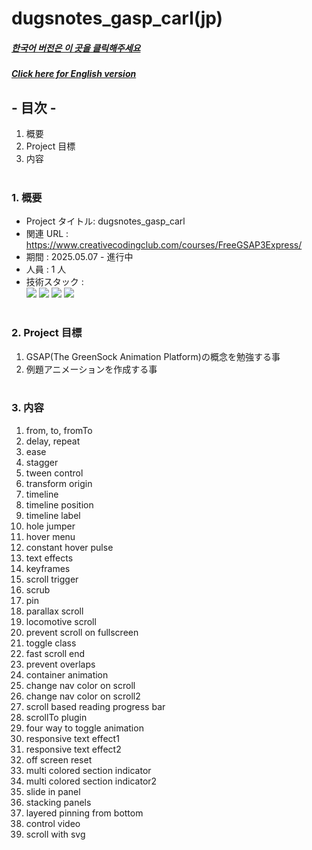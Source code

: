 # dugsnotes_gasp_carl(jp)

##### [한국어 버전은 이 곳을 클릭해주세요](README.md)

##### [Click here for English version](README_EN.md)

## - 目次 -

1. 概要
2. Project 目標
3. 内容
   </br>
   </br>

### 1. 概要

- Project タイトル: dugsnotes_gasp_carl
- 関連 URL : https://www.creativecodingclub.com/courses/FreeGSAP3Express/
- 期間 : 2025.05.07 - 進行中
- 人員 : 1 人
- 技術スタック : </br>
  <img src="https://img.shields.io/badge/html-E34F26?style=for-the-badge&logo=html5&logoColor=white">
  <img src="https://img.shields.io/badge/css-1572B6?style=for-the-badge&logo=css3&logoColor=white">
  <img src="https://img.shields.io/badge/javascript-F7DF1E?style=for-the-badge&logo=javascript&logoColor=white">
  <img src="https://img.shields.io/badge/gsap-88CE02?style=for-the-badge&logo=greensock&logoColor=white">
  </br>
  </br>

### 2. Project 目標

1.  GSAP(The GreenSock Animation Platform)の概念を勉強する事
2.  例題アニメーションを作成する事
    </br>
    </br>

### 3. 内容

1. from, to, fromTo
2. delay, repeat
3. ease
4. stagger
5. tween control
6. transform origin
7. timeline
8. timeline position
9. timeline label
10. hole jumper
11. hover menu
12. constant hover pulse
13. text effects
14. keyframes
15. scroll trigger
16. scrub
17. pin
18. parallax scroll
19. locomotive scroll
20. prevent scroll on fullscreen
21. toggle class
22. fast scroll end
23. prevent overlaps
24. container animation
25. change nav color on scroll
26. change nav color on scroll2
27. scroll based reading progress bar
28. scrollTo plugin
29. four way to toggle animation
30. responsive text effect1
31. responsive text effect2
32. off screen reset
33. multi colored section indicator
34. multi colored section indicator2
35. slide in panel
36. stacking panels
37. layered pinning from bottom
38. control video
39. scroll with svg
